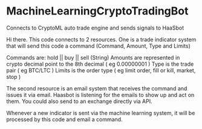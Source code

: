 # MachineLearningCryptoTradingBot
Connects to CryptoML auto trade engine and sends signals to HaaSbot

Hi there. This code connects to 2 resources. One is a trade indicator system that will send this code a command (Command, Amount, Type and Limits)

Commands are: hold || buy || sell (String)
Amounts are represented in crypto decimal point to the 8th decimal ( eg 0.00000001 )
Type is the trade pair ( eg BTC/LTC )
Limits is the order type ( eg limit order, fill or kill, market, stop )

The second resource is an email system that receives the command and issues it via email. Haasbot is listening for the emails to show up and act on them. You could also send to an exchange directly via API.

Whenever a new indicator is sent via the machine learning system, it will be processed by this code and email a command.
